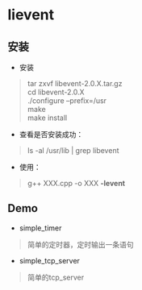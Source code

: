 # lievent

## 安装

* 安装
>tar zxvf libevent-2.0.X.tar.gz  
cd libevent-2.0.X  
./configure –prefix=/usr  
make  
make install  
* 查看是否安装成功：
>ls -al /usr/lib | grep libevent
* 使用：
>g++ XXX.cpp -o XXX **-levent**

## Demo

* simple_timer
>简单的定时器，定时输出一条语句
* simple_tcp_server
>简单的tcp_server